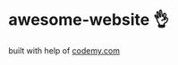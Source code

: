# awesome-website :ok_hand:                                                                                                                                                                                                                             
built with help of <a href="http://johnelder.com/">codemy.com</a>
